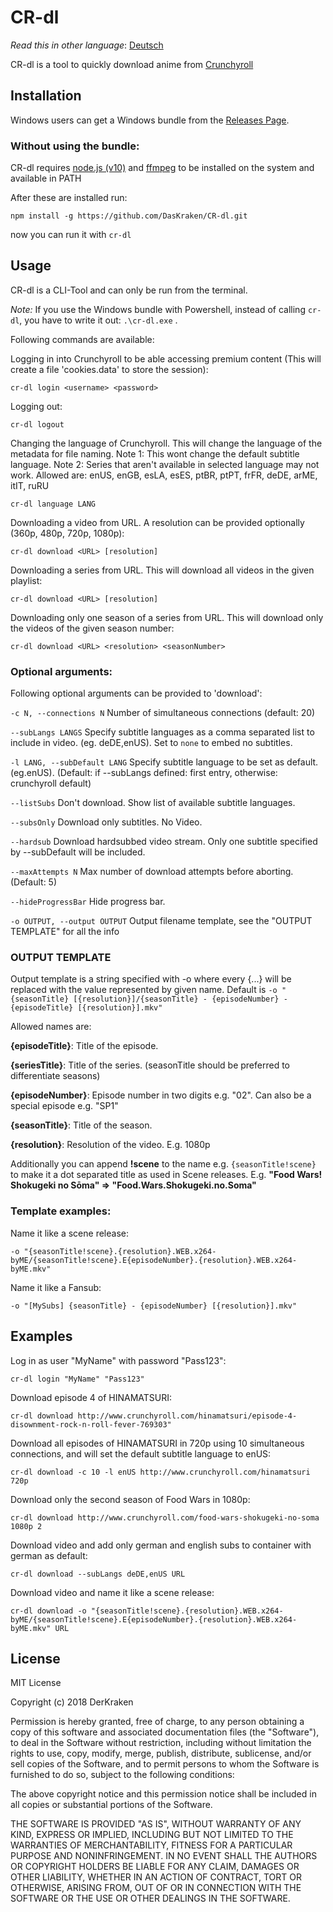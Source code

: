 # CR-dl
*Read this in other language*: [Deutsch](README.de.md)

CR-dl is a tool to quickly download anime from [Crunchyroll](http://www.crunchyroll.com/)

## Installation

Windows users can get a Windows bundle from the [Releases Page](https://github.com/DasKraken/CR-dl/releases).


### Without using the bundle:

CR-dl requires [node.js (v10)](https://nodejs.org) and [ffmpeg](https://www.ffmpeg.org) to be installed on the system and available in PATH

After these are installed run:

    npm install -g https://github.com/DasKraken/CR-dl.git

now you can run it with ```cr-dl```

## Usage
CR-dl is a CLI-Tool and can only be run from the terminal. 

*Note:* If you use the Windows bundle with Powershell, instead of calling ```cr-dl```, you have to write it out: ```.\cr-dl.exe``` .

Following commands are available:


Logging in into Crunchyroll to be able accessing premium content (This will create a file 'cookies.data' to store the session):
```
cr-dl login <username> <password>
```


Logging out:
```
cr-dl logout
```

Changing the language of Crunchyroll. This will change the language of the metadata for file naming. 
Note 1: This wont change the default subtitle language.
Note 2: Series that aren't available in selected language may not work.
Allowed are: enUS, enGB, esLA, esES, ptBR, ptPT, frFR, deDE, arME, itIT, ruRU
```
cr-dl language LANG
```


Downloading a video from URL. A resolution can be provided optionally (360p, 480p, 720p, 1080p):
```
cr-dl download <URL> [resolution]
```


Downloading a series from URL. This will download all videos in the given playlist:
```
cr-dl download <URL> [resolution]
```


Downloading only one season of a series from URL. This will download only the videos of the given season number:
```
cr-dl download <URL> <resolution> <seasonNumber>
```

### Optional arguments:
 Following optional arguments can be provided to 'download':
 
```-c N, --connections N```
Number of simultaneous connections (default: 20)

```--subLangs LANGS```
Specify subtitle languages as a comma separated list to include in video. (eg. deDE,enUS). Set to ```none``` to embed no subtitles.

```-l LANG, --subDefault LANG```
Specify subtitle language to be set as default. (eg.enUS). (Default: if --subLangs defined: first entry, otherwise: crunchyroll default)

```--listSubs```
Don't download. Show list of available subtitle languages.

```--subsOnly```
Download only subtitles. No Video.

```--hardsub```
Download hardsubbed video stream. Only one subtitle specified by --subDefault will be included.

```--maxAttempts N```
Max number of download attempts before aborting. (Default: 5)

```--hideProgressBar```
Hide progress bar.

```-o OUTPUT, --output OUTPUT```
Output filename template, see the "OUTPUT TEMPLATE" for all the info


### OUTPUT TEMPLATE
Output template is a string specified with -o where every {...} will be replaced with the value represented by given name. 
Default is ``` -o "{seasonTitle} [{resolution}]/{seasonTitle} - {episodeNumber} - {episodeTitle} [{resolution}].mkv" ```

Allowed names are:

**{episodeTitle}**: Title of the episode.

**{seriesTitle}**: Title of the series. (seasonTitle should be preferred to differentiate seasons)

**{episodeNumber}**: Episode number in two digits e.g. "02". Can also be a special episode e.g. "SP1"

**{seasonTitle}**: Title of the season.

**{resolution}**: Resolution of the video. E.g. 1080p


Additionally you can append **!scene** to the name e.g. ```{seasonTitle!scene}``` to make it a dot separated title as used in Scene releases.
E.g. **"Food Wars! Shokugeki no Sōma" => "Food.Wars.Shokugeki.no.Soma"**

### Template examples:
Name it like a scene release:

    -o "{seasonTitle!scene}.{resolution}.WEB.x264-byME/{seasonTitle!scene}.E{episodeNumber}.{resolution}.WEB.x264-byME.mkv"

Name it like a Fansub:

    -o "[MySubs] {seasonTitle} - {episodeNumber} [{resolution}].mkv"

## Examples

Log in as user "MyName" with password "Pass123":
```
cr-dl login "MyName" "Pass123"
```

Download episode 4 of HINAMATSURI:
```
cr-dl download http://www.crunchyroll.com/hinamatsuri/episode-4-disownment-rock-n-roll-fever-769303"
```


Download all episodes of HINAMATSURI in 720p using 10 simultaneous connections, and will set the default subtitle language to enUS:
```
cr-dl download -c 10 -l enUS http://www.crunchyroll.com/hinamatsuri 720p
```


Download only the second season of Food Wars in 1080p:
```
cr-dl download http://www.crunchyroll.com/food-wars-shokugeki-no-soma 1080p 2
```


Download video and add only german and english subs to container with german as default:
```
cr-dl download --subLangs deDE,enUS URL
```

Download video and name it like a scene release:
```
cr-dl download -o "{seasonTitle!scene}.{resolution}.WEB.x264-byME/{seasonTitle!scene}.E{episodeNumber}.{resolution}.WEB.x264-byME.mkv" URL
```



## License
MIT License

Copyright (c) 2018 DerKraken

Permission is hereby granted, free of charge, to any person obtaining a copy
of this software and associated documentation files (the "Software"), to deal
in the Software without restriction, including without limitation the rights
to use, copy, modify, merge, publish, distribute, sublicense, and/or sell
copies of the Software, and to permit persons to whom the Software is
furnished to do so, subject to the following conditions:

The above copyright notice and this permission notice shall be included in all
copies or substantial portions of the Software.

THE SOFTWARE IS PROVIDED "AS IS", WITHOUT WARRANTY OF ANY KIND, EXPRESS OR
IMPLIED, INCLUDING BUT NOT LIMITED TO THE WARRANTIES OF MERCHANTABILITY,
FITNESS FOR A PARTICULAR PURPOSE AND NONINFRINGEMENT. IN NO EVENT SHALL THE
AUTHORS OR COPYRIGHT HOLDERS BE LIABLE FOR ANY CLAIM, DAMAGES OR OTHER
LIABILITY, WHETHER IN AN ACTION OF CONTRACT, TORT OR OTHERWISE, ARISING FROM,
OUT OF OR IN CONNECTION WITH THE SOFTWARE OR THE USE OR OTHER DEALINGS IN THE
SOFTWARE.
